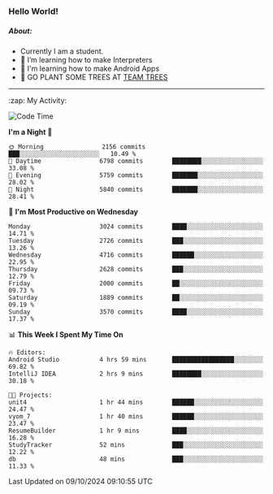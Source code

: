 ### Hello World!

##### About:
- Currently I am a student.
- 🌱 I’m learning how to make Interpreters
- 🌱 I'm learning how to make Android Apps
- 🌱 GO PLANT SOME TREES AT [TEAM TREES](https://teamtrees.org/)

---
  <summary>:zap: My Activity:</summary>
  
<!--START_SECTION:waka-->
![Code Time](http://img.shields.io/badge/Code%20Time-1%2C499%20hrs%2016%20mins-blue)

**I'm a Night 🦉** 

```text
🌞 Morning                2156 commits        ███░░░░░░░░░░░░░░░░░░░░░░   10.49 % 
🌆 Daytime                6798 commits        ████████░░░░░░░░░░░░░░░░░   33.08 % 
🌃 Evening                5759 commits        ███████░░░░░░░░░░░░░░░░░░   28.02 % 
🌙 Night                  5840 commits        ███████░░░░░░░░░░░░░░░░░░   28.41 % 
```
📅 **I'm Most Productive on Wednesday** 

```text
Monday                   3024 commits        ████░░░░░░░░░░░░░░░░░░░░░   14.71 % 
Tuesday                  2726 commits        ███░░░░░░░░░░░░░░░░░░░░░░   13.26 % 
Wednesday                4716 commits        ██████░░░░░░░░░░░░░░░░░░░   22.95 % 
Thursday                 2628 commits        ███░░░░░░░░░░░░░░░░░░░░░░   12.79 % 
Friday                   2000 commits        ██░░░░░░░░░░░░░░░░░░░░░░░   09.73 % 
Saturday                 1889 commits        ██░░░░░░░░░░░░░░░░░░░░░░░   09.19 % 
Sunday                   3570 commits        ████░░░░░░░░░░░░░░░░░░░░░   17.37 % 
```


📊 **This Week I Spent My Time On** 

```text
🔥 Editors: 
Android Studio           4 hrs 59 mins       █████████████████░░░░░░░░   69.82 % 
IntelliJ IDEA            2 hrs 9 mins        ████████░░░░░░░░░░░░░░░░░   30.18 % 

🐱‍💻 Projects: 
unit4                    1 hr 44 mins        ██████░░░░░░░░░░░░░░░░░░░   24.47 % 
vyom_7                   1 hr 40 mins        ██████░░░░░░░░░░░░░░░░░░░   23.47 % 
ResumeBuilder            1 hr 9 mins         ████░░░░░░░░░░░░░░░░░░░░░   16.28 % 
StudyTracker             52 mins             ███░░░░░░░░░░░░░░░░░░░░░░   12.22 % 
db                       48 mins             ███░░░░░░░░░░░░░░░░░░░░░░   11.33 % 
```


 Last Updated on 09/10/2024 09:10:55 UTC
<!--END_SECTION:waka-->
